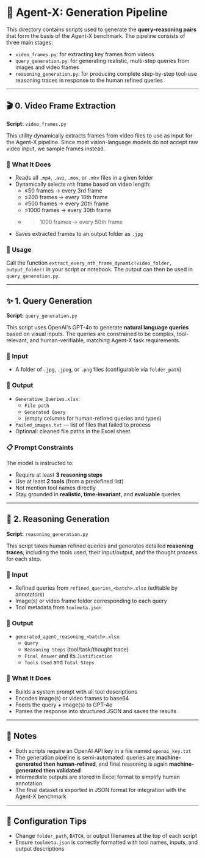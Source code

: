 # 🧠 Agent-X: Generation Pipeline

This directory contains scripts used to generate the **query–reasoning pairs** that form the basis of the Agent-X benchmark. The pipeline consists of three main stages:

- `video_frames.py`: for extracting key frames from videos
- `query_generation.py`: for generating realistic, multi-step queries from images and video frames
- `reasoning_generation.py`: for producing complete step-by-step tool-use reasoning traces in response to the human refined queries

---

## 🎬 0. Video Frame Extraction

**Script:** `video_frames.py`

This utility dynamically extracts frames from video files to use as input for the Agent-X pipeline. Since most vision-language models do not accept raw video input, we sample frames instead.

### 🔹 What It Does

- Reads all `.mp4`, `.avi`, `.mov`, or `.mkv` files in a given folder
- Dynamically selects `nth` frame based on video length:
  - ≤50 frames → every 3rd frame
  - ≤200 frames → every 10th frame
  - ≤500 frames → every 20th frame
  - ≤1000 frames → every 30th frame
  - >1000 frames → every 50th frame
- Saves extracted frames to an output folder as `.jpg`

### 🔹 Usage

Call the function `extract_every_nth_frame_dynamic(video_folder, output_folder)` in your script or notebook. The output can then be used in `query_generation.py`.

---

## ✨ 1. Query Generation

**Script:** `query_generation.py`

This script uses OpenAI's GPT-4o to generate **natural language queries** based on visual inputs. The queries are constrained to be complex, tool-relevant, and human-verifiable, matching Agent-X task requirements.

### 🔹 Input

- A folder of `.jpg`, `.jpeg`, or `.png` files (configurable via `folder_path`)

### 🔹 Output

- `Generative_Queries.xlsx`:
  - `File path`
  - `Generated Query`
  - (empty columns for human-refined queries and types)
- `failed_images.txt` — list of files that failed to process
- Optional: cleaned file paths in the Excel sheet

### 📋 Prompt Constraints

The model is instructed to:

- Require at least **3 reasoning steps**
- Use at least **2 tools** (from a predefined list)
- Not mention tool names directly
- Stay grounded in **realistic**, **time-invariant**, and **evaluable** queries

---

## 🔎 2. Reasoning Generation

**Script:** `reasoning_generation.py`

This script takes human refined queries and generates detailed **reasoning traces**, including the tools used, their input/output, and the thought process for each step.

### 🔹 Input

- Refined queries from `refined_queries_<batch>.xlsx` (editable by annotators)
- Image(s) or video frame folder corresponding to each query
- Tool metadata from `toolmeta.json`

### 🔹 Output

- `generated_agent_reasoning_<batch>.xlsx`:
  - `Query`
  - `Reasoning Steps` (tool/task/thought trace)
  - `Final Answer` and its `Justification`
  - `Tools Used` and `Total Steps`

### 🧠 What It Does

- Builds a system prompt with all tool descriptions
- Encodes image(s) or video frames to base64
- Feeds the query + image(s) to GPT-4o
- Parses the response into structured JSON and saves the results

---

## 🧪 Notes

- Both scripts require an OpenAI API key in a file named `openai_key.txt`
- The generation pipeline is semi-automated: queries are **machine-generated then human-refined**, and final reasoning is again **machine-generated then validated**
- Intermediate outputs are stored in Excel format to simplify human annotation
- The final dataset is exported in JSON format for integration with the Agent-X benchmark

---

## 🔧 Configuration Tips

- Change `folder_path`, `BATCH`, or output filenames at the top of each script
- Ensure `toolmeta.json` is correctly formatted with tool names, inputs, and output descriptions
